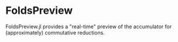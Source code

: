 # FoldsPreview

FoldsPreview.jl provides a "real-time" preview of the accumulator for
(approximately) commutative reductions.
